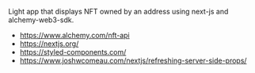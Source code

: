 Light app that displays NFT owned by an address using next-js and alchemy-web3-sdk.

- https://www.alchemy.com/nft-api
- https://nextjs.org/
- https://styled-components.com/
- https://www.joshwcomeau.com/nextjs/refreshing-server-side-props/